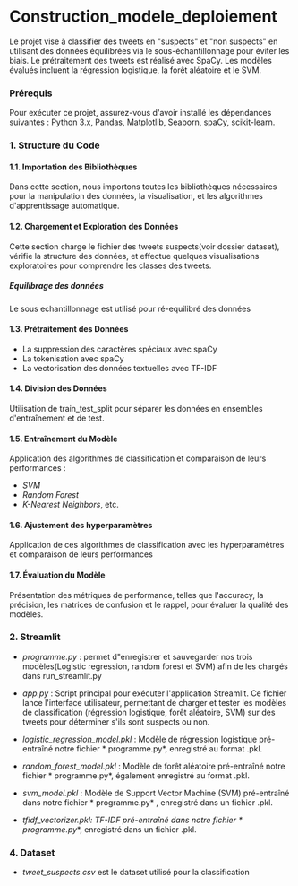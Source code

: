 # Construction_modele_deploiement
Le projet vise à classifier des tweets en "suspects" et "non suspects" en utilisant des données équilibrées via le sous-échantillonnage pour éviter les biais. Le prétraitement des tweets est réalisé avec SpaCy. Les modèles évalués incluent la régression logistique, la forêt aléatoire et le SVM.
### Prérequis
Pour exécuter ce projet, assurez-vous d'avoir installé les dépendances suivantes :
Python 3.x, Pandas, Matplotlib, Seaborn, spaCy, scikit-learn.
### 1. Structure du Code
#### 1.1. Importation des Bibliothèques
Dans cette section, nous importons toutes les bibliothèques nécessaires pour la manipulation des données, la visualisation, et les algorithmes d'apprentissage automatique.
#### 1.2. Chargement et Exploration des Données
Cette section charge le fichier des tweets suspects(voir dossier dataset), vérifie la structure des données, et effectue quelques visualisations exploratoires pour comprendre les classes des tweets.
##### Equilibrage des données
Le sous echantillonnage est utilisé pour ré-equilibré des données
#### 1.3. Prétraitement des Données

- La suppression des caractères spéciaux avec spaCy
- La tokenisation avec spaCy
- La vectorisation des données textuelles avec TF-IDF

#### 1.4. Division des Données
Utilisation de train_test_split pour séparer les données en ensembles d'entraînement et de test.
#### 1.5. Entraînement du Modèle
Application des algorithmes de classification et comparaison de leurs performances :

- *SVM*
- *Random Forest*
- *K-Nearest Neighbors*, etc.
#### 1.6. Ajustement des hyperparamètres 
Application de ces algorithmes de classification avec les hyperparamètres et comparaison de leurs performances
#### 1.7. Évaluation du Modèle
Présentation des métriques de performance, telles que l'accuracy, la précision, les matrices de confusion et le rappel, pour évaluer la qualité des modèles.
### 2. Streamlit
- *programme.py* : permet d"enregistrer et sauvegarder nos trois modèles(Logistic regression, random forest et SVM) afin de les chargés dans run_streamlit.py
- *app.py* : Script principal pour exécuter l'application Streamlit. Ce fichier lance l'interface utilisateur, permettant de charger et tester les modèles de classification (régression logistique, forêt aléatoire, SVM) sur des tweets pour déterminer s'ils sont suspects ou non.

- *logistic_regression_model.pkl* : Modèle de régression logistique pré-entraîné notre fichier * programme.py*, enregistré au format .pkl. 
- *random_forest_model.pkl* : Modèle de forêt aléatoire pré-entraîné notre fichier * programme.py*, également enregistré au format .pkl. 

- *svm_model.pkl* : Modèle de Support Vector Machine (SVM) pré-entraîné dans notre fichier * programme.py* , enregistré dans un fichier .pkl.
- *tfidf_vectorizer.pkl: TF-IDF pré-entraîné dans notre fichier * programme.py**, enregistré dans un fichier .pkl.
### 4. Dataset
  - *tweet_suspects.csv* est le dataset utilisé pour la classification
